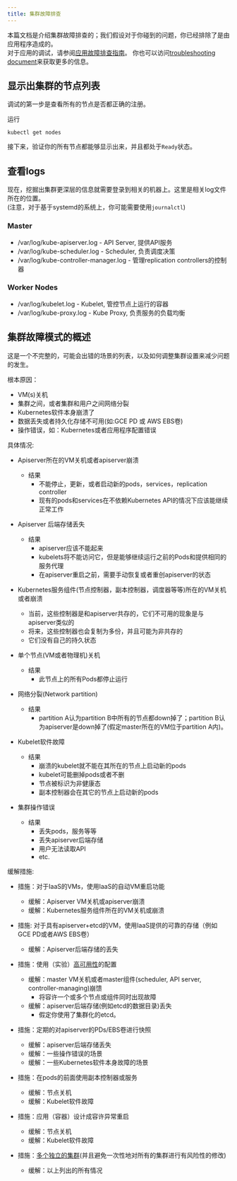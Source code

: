 ```yaml
---
title: 集群故障排查
---
```


本篇文档是介绍集群故障排查的；我们假设对于你碰到的问题，你已经排除了是由应用程序造成的。  
对于应用的调试，请参阅[应用故障排查指南](cn/docs/tasks/debug-application-cluster/debug-application)。
你也可以访问[troubleshooting document](/docs/troubleshooting/)来获取更多的信息。

## 显示出集群的节点列表

调试的第一步是查看所有的节点是否都正确的注册。

运行

```shell
kubectl get nodes
```

接下来，验证你的所有节点都能够显示出来，并且都处于`Ready`状态。

## 查看logs

现在，挖掘出集群更深层的信息就需要登录到相关的机器上。这里是相关log文件所在的位置。  
(注意，对于基于systemd的系统上，你可能需要使用`journalctl`)


### Master

   * /var/log/kube-apiserver.log - API Server, 提供API服务
   * /var/log/kube-scheduler.log - Scheduler, 负责调度决策
   * /var/log/kube-controller-manager.log - 管理replication controllers的控制器

### Worker Nodes

   * /var/log/kubelet.log - Kubelet, 管控节点上运行的容器
   * /var/log/kube-proxy.log - Kube Proxy, 负责服务的负载均衡

## 集群故障模式的概述

这是一个不完整的，可能会出错的场景的列表，以及如何调整集群设置来减少问题的发生。

根本原因：

  - VM(s)关机
  - 集群之间，或者集群和用户之间网络分裂
  - Kubernetes软件本身崩溃了
  - 数据丢失或者持久化存储不可用(如:GCE PD 或 AWS EBS卷)
  - 操作错误，如：Kubernetes或者应用程序配置错误

具体情况:

  - Apiserver所在的VM关机或者apiserver崩溃
    - 结果
      - 不能停止，更新，或者启动新的pods，services，replication controller
      - 现有的pods和services在不依赖Kubernetes API的情况下应该能继续正常工作
  - Apiserver 后端存储丢失
    - 结果
      - apiserver应该不能起来
      - kubelets将不能访问它，但是能够继续运行之前的Pods和提供相同的服务代理
      - 在apiserver重启之前，需要手动恢复或者重创apiserver的状态
	    
  - Kubernetes服务组件(节点控制器，副本控制器，调度器等等)所在的VM关机或者崩溃
    - 当前，这些控制器是和apiserver共存的，它们不可用的现象是与apiserver类似的
    - 将来，这些控制器也会复制为多份，并且可能为非共存的
    - 它们没有自己的持久状态
  - 单个节点(VM或者物理机)关机
    - 结果
      - 此节点上的所有Pods都停止运行
  - 网络分裂(Network partition)
    - 结果
      - partition A认为partition B中所有的节点都down掉了；partition B认为apiserver是down掉了(假定master所在的VM位于partition A内)。
  - Kubelet软件故障
    - 结果
      - 崩溃的kubelet就不能在其所在的节点上启动新的pods
      - kubelet可能删掉pods或者不删
      - 节点被标识为非健康态
      - 副本控制器会在其它的节点上启动新的pods
  - 集群操作错误
    - 结果
      - 丢失pods，服务等等
      - 丢失apiserver后端存储
      - 用户无法读取API
      - etc.

缓解措施:

- 措施：对于IaaS的VMs，使用IaaS的自动VM重启功能
  - 缓解：Apiserver VM关机或apiserver崩溃
  - 缓解：Kubernetes服务组件所在的VM关机或崩溃

- 措施: 对于具有apiserver+etcd的VM，使用IaaS提供的可靠的存储（例如GCE PD或者AWS EBS卷）
  - 缓解：Apiserver后端存储的丢失

- 措施：使用（实验）[高可用性](/docs/admin/high-availability)的配置
  - 缓解：master VM关机或者master组件(scheduler, API server, controller-managing)崩馈
    - 将容许一个或多个节点或组件同时出现故障
  - 缓解：apiserver后端存储(例如etcd的数据目录)丢失
    - 假定你使用了集群化的etcd。

- 措施：定期的对apiserver的PDs/EBS卷进行快照
  - 缓解：apiserver后端存储丢失
  - 缓解：一些操作错误的场景
  - 缓解：一些Kubernetes软件本身故障的场景

- 措施：在pods的前面使用副本控制器或服务
  - 缓解：节点关机
  - 缓解：Kubelet软件故障

- 措施：应用（容器）设计成容许异常重启
  - 缓解：节点关机
  - 缓解：Kubelet软件故障

- 措施：[多个独立的集群](/docs/admin/multi-cluster)(并且避免一次性地对所有的集群进行有风险性的修改)
  - 缓解：以上列出的所有情况
